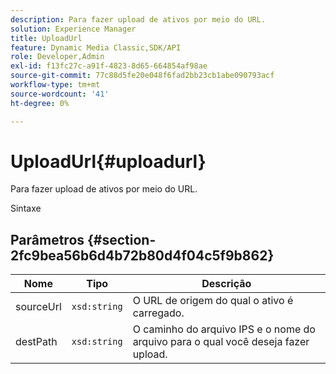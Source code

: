 ```yaml
---
description: Para fazer upload de ativos por meio do URL.
solution: Experience Manager
title: UploadUrl
feature: Dynamic Media Classic,SDK/API
role: Developer,Admin
exl-id: f13fc27c-a91f-4823-8d65-664854af98ae
source-git-commit: 77c88d5fe20e048f6fad2bb23cb1abe090793acf
workflow-type: tm+mt
source-wordcount: '41'
ht-degree: 0%

---
```


# UploadUrl{#uploadurl}

Para fazer upload de ativos por meio do URL.

Sintaxe

## Parâmetros {#section-2fc9bea56b6d4b72b80d4f04c5f9b862}

| Nome | Tipo | Descrição |
|---|---|---|
| sourceUrl | `xsd:string` | O URL de origem do qual o ativo é carregado. |
| destPath | `xsd:string` | O caminho do arquivo IPS e o nome do arquivo para o qual você deseja fazer upload. |
